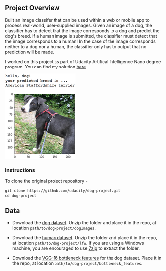 [//]: # (Image References)

[image1]: ./images/sample_dog_output.png "Sample Output"
[image2]: ./images/vgg16_model.png "VGG-16 Model Keras Layers"
[image3]: ./images/vgg16_model_draw.png "VGG16 Model Figure"


## Project Overview

Built an image classifer that can be used within a web or mobile app to process real-world, user-supplied images. Given an image of a dog, the classifier has to detect that the image corresponds to a dog and predict the dog's breed. If a human image is submitted, the classifier must detect that the image corresponds to a human! In the case of the image corresponds neither to a dog nor a human, the classifier only has to output that no prediction will be made.  

I worked on this project as part of Udacity Artifical Intelligence Nano degree program. You can find my solution [here](https://nbviewer.jupyter.org/github/srikantvadrevu/dog-breed-classifier/blob/master/mysolution.ipynb).


![Sample Output][image1]

### Instructions

To clone the original project repository - 
```	
git clone https://github.com/udacity/dog-project.git
cd dog-project
```

## Data

* Download the [dog dataset](https://s3-us-west-1.amazonaws.com/udacity-aind/dog-project/dogImages.zip).  Unzip the folder and place it in the repo, at location `path/to/dog-project/dogImages`. 

* Download the [human dataset](https://s3-us-west-1.amazonaws.com/udacity-aind/dog-project/lfw.zip).  Unzip the folder and place it in the repo, at location `path/to/dog-project/lfw`.  If you are using a Windows machine, you are encouraged to use [7zip](http://www.7-zip.org/) to extract the folder. 

* Download the [VGG-16 bottleneck features](https://s3-us-west-1.amazonaws.com/udacity-aind/dog-project/DogVGG16Data.npz) for the dog dataset.  Place it in the repo, at location `path/to/dog-project/bottleneck_features`.
